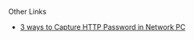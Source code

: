 Other Links

* [3 ways to Capture HTTP Password in Network PC](https://www.hackingarticles.in/3-ways-to-capture-http-password-in-network-pc/)
